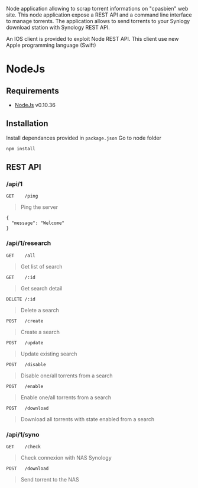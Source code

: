 Node application allowing to scrap torrent informations on "cpasbien" web site.
This node application expose a REST API and a command line interface to manage torrents.
The application allows to send torrents to your Synlogy download station with Synology REST API.

An IOS client is provided to exploit Node REST API.
This client use new Apple programming language (Swift)

# NodeJs
## Requirements
- [NodeJs](https://nodejs.org/) v0.10.36

## Installation
Install dependances provided in `package.json` 
Go to node folder
```bash
npm install
```
## REST API

### /api/1
`GET    /ping`

> Ping the server

```
{
  "message": "Welcome"
}
```

### /api/1/research
`GET    /all`
> Get list of search

`GET    /:id`
> Get search detail

`DELETE /:id`
> Delete a search

`POST   /create`
> Create a search

`POST   /update`
> Update existing search

`POST   /disable`
> Disable one/all torrents from a search

`POST   /enable`
> Enable one/all torrents from a search

`POST   /download`
> Download all torrents with state enabled from a search

### /api/1/syno
`GET    /check`
> Check connexion with NAS Synology

`POST   /download`
> Send torrent to the NAS
